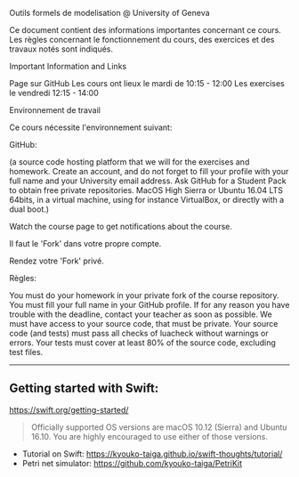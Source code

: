 Outils formels de modelisation @ University of Geneva

Ce document contient des informations importantes concernant ce cours. Les règles concernant le fonctionnement du cours, des exercices et des travaux notés sont indiqués.

Important Information and Links

Page sur GitHub
Les cours ont lieux le mardi de 10:15 - 12:00
Les exercises le vendredi  12:15 - 14:00


Environnement de travail

Ce cours nécessite l'environnement suivant:

GitHub:

(a source code hosting platform that we will for the exercises and homework. Create an account, and do not forget to fill your profile with your full name and your University email address. Ask GitHub for a Student Pack to obtain free private repositories.
MacOS High Sierra or Ubuntu 16.04 LTS 64bits, in a virtual machine, using for instance VirtualBox, or directly with a dual boot.)

Watch the course page to get notifications about the course.

Il faut le 'Fork' dans votre propre compte.

Rendez votre 'Fork' privé.

Règles:

You must do your homework in your private fork of the course repository.
You must fill your full name in your GitHub profile.
If for any reason you have trouble with the deadline, contact your teacher as soon as possible.
We must have access to your source code, that must be private.
Your source code (and tests) must pass all checks of luacheck without warnings or errors.
Your tests must cover at least 80% of the source code, excluding test files.

***

## Getting started with Swift:

https://swift.org/getting-started/

> Officially supported OS versions are macOS 10.12 (Sierra) and Ubuntu 16.10.
> You are highly encouraged to use either of those versions.

* Tutorial on Swift: https://kyouko-taiga.github.io/swift-thoughts/tutorial/
* Petri net simulator: https://github.com/kyouko-taiga/PetriKit
